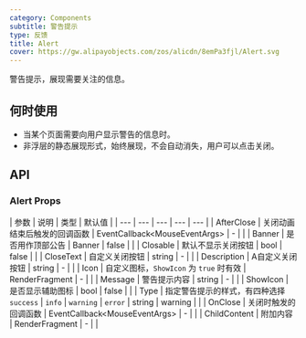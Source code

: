 ```yaml
---
category: Components
subtitle: 警告提示
type: 反馈
title: Alert
cover: https://gw.alipayobjects.com/zos/alicdn/8emPa3fjl/Alert.svg
---
```


警告提示，展现需要关注的信息。

## 何时使用

- 当某个页面需要向用户显示警告的信息时。
- 非浮层的静态展现形式，始终展现，不会自动消失，用户可以点击关闭。

## API

### Alert Props

| 参数             | 说明  | 类型          | 默认值    |
| --- | --- | --- | --- | --- |
| AfterClose | 	关闭动画结束后触发的回调函数 | EventCallback&lt;MouseEventArgs> | - |  |
| Banner | 是否用作顶部公告 | Banner | false |  |
| Closable | 默认不显示关闭按钮 | bool | false |  |
| CloseText | 自定义关闭按钮 | string | - |  |
| Description | A自定义关闭按钮 | string | - |  |
| Icon | 自定义图标，`ShowIcon` 为 `true` 时有效 | RenderFragment | - |  |
| Message | 警告提示内容 | string | - |  |
| ShowIcon | 是否显示辅助图标 | bool | false |  |
| Type | 指定警告提示的样式，有四种选择 `success` \| `info` \| `warning` \| `error` | string | warning |  |
| OnClose | 关闭时触发的回调函数 | EventCallback&lt;MouseEventArgs> | - |  |
| ChildContent | 附加内容 | RenderFragment | - |  |

